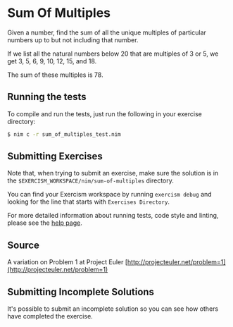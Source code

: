 # Sum Of Multiples

Given a number, find the sum of all the unique multiples of particular numbers up to
but not including that number.

If we list all the natural numbers below 20 that are multiples of 3 or 5,
we get 3, 5, 6, 9, 10, 12, 15, and 18.

The sum of these multiples is 78.

## Running the tests

To compile and run the tests, just run the following in your exercise directory:
```bash
$ nim c -r sum_of_multiples_test.nim
```

## Submitting Exercises

Note that, when trying to submit an exercise, make sure the solution is in the `$EXERCISM_WORKSPACE/nim/sum-of-multiples` directory.

You can find your Exercism workspace by running `exercism debug` and looking for the line that starts with `Exercises Directory`.

For more detailed information about running tests, code style and linting,
please see the [help page](http://exercism.io/languages/nim).

## Source

A variation on Problem 1 at Project Euler [http://projecteuler.net/problem=1](http://projecteuler.net/problem=1)

## Submitting Incomplete Solutions

It's possible to submit an incomplete solution so you can see how others have completed the exercise.
